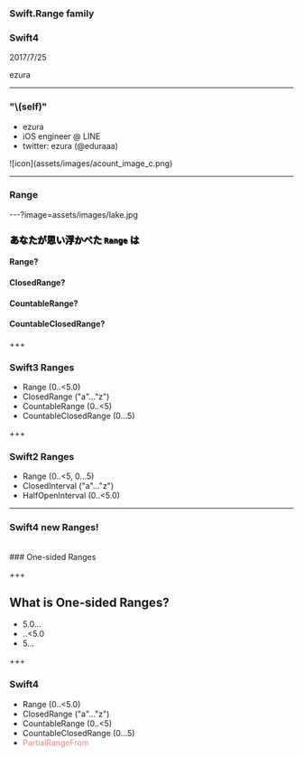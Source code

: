 ### Swift.Range family
### Swift4
2017/7/25  

ezura

---

### "\\(self)"
* ezura
* iOS engineer @ LINE
* twitter: ezura (@eduraaa)

<div style="text-align:">
![icon](assets/images/acount_image_c.png)
</div>

---

### Range

---?image=assets/images/lake.jpg

### <span style="text-shadow: #000 1px 1px 0;">あなたが思い浮かべた `Range` は</span>
#### Range? <!-- .element: class="fragment" -->
#### ClosedRange? <!-- .element: class="fragment" -->
#### CountableRange? <!-- .element: class="fragment" -->
#### CountableClosedRange? <!-- .element: class="fragment" -->

+++

### Swift3 Ranges
* Range (0..<5.0)
* ClosedRange ("a"..."z")
* CountableRange (0..<5)
* CountableClosedRange (0...5)

+++

### Swift2 Ranges
* Range (0..<5, 0...5)
* ClosedInterval ("a"..."z")
* HalfOpenInterval (0..<5.0)

---

### Swift4 new Ranges!
</br>
### One-sided Ranges <!-- .element: class="fragment" -->

+++

## What is One-sided Ranges?
* 5.0...  <!-- .element: class="fragment" -->
* ..<5.0  <!-- .element: class="fragment" -->
* 5...  <!-- .element: class="fragment" -->

+++

### Swift4
* Range (0..<5.0)
* ClosedRange ("a"..."z")
* CountableRange (0..<5)
* CountableClosedRange (0...5)
* <span style="color:#ea8782">PartialRangeFrom</span>



